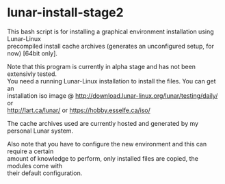 # lunar-install-stage2
This bash script is for installing a graphical environment installation using Lunar-Linux  
precompiled install cache archives (generates an unconfigured setup, for now) [64bit only].  

Note that this program is currently in alpha stage and has not been extensivly tested.  
You need a running Lunar-Linux installation to install the files. You can get an  
installation iso image @ http://download.lunar-linux.org/lunar/testing/daily/ or  
http://lart.ca/lunar/ or https://hobby.esselfe.ca/iso/  

The cache archives used are currently hosted and generated by my personal Lunar system.  

Also note that you have to configure the new environment and this can require a certain  
amount of knowledge to perform, only installed files are copied, the modules come with  
their default configuration.  
